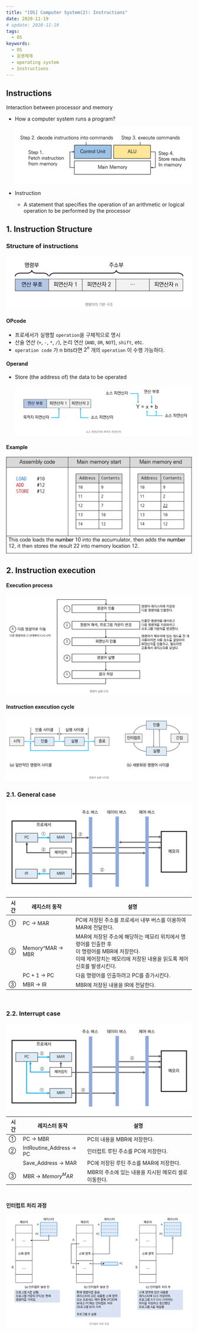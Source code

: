 ```yaml
---
title: "[OS] Computer System(2): Instructions"
date: 2020-11-19
# update: 2020-11-19
tags:
  - OS 
keywords:
  - OS
  - 운영체제
  - operating system
  - Instructions
---
```


## Instructions

Interaction between processor and memory

- How a computer system runs a program?

  <img src="1.png" alt="img" style="zoom: 50%;" />

- Instruction

  - A statement that specifies the operation of an arithmetic or logical operation to be performed by the processor



## 1. Instruction Structure

### Structure of instructions

<img src="2.png" alt="img" style="zoom: 50%;" />

<br>

#### OPcode

- 프로세서가 실행할 `operation`을 구체적으로 명시
- 산술 연산 (`+`, `-`, `*`, `/`), 논리 연산 (`AND`, `OR`, `NOT`), `shift`, etc.
- `operation code` 가 n bits라면 $2^n$ 개의 `operation` 이 수행 가능하다.



#### Operand

- Store (the address of) the data to be operated

  <img src="3.png" alt="img" style="zoom: 50%;" />



#### Example

<img src="4.png" alt="img" style="zoom: 50%;" />





## 2. Instruction execution



#### Execution process

<img src="5.png" alt="img" style="zoom: 50%;" />



#### Instruction execution cycle

<img src="6.png" alt="img" style="zoom:50%;" />



### 2.1. General case

<img src="7.png" alt="image" style="zoom:67%;" />


| 시간 | 레지스터 동작    | 설명                                                         |
| ---- | ---------------- | ------------------------------------------------------------ |
| ①    | PC → MAR         | PC에 저장된 주소를 프로세서 내부 버스를 이용하여 MAR에 전달한다. |
| ②    | Memory^MAR → MBR | MAR에 저장된 주소에 해당하는 메모리 위치에서 명령어를 인출한 후 <br>이 명령어를 MBR에 저장한다. <br/> 이때 제어장치는 메모리에 저장된 내용을 읽도록 제어 신호를 발생시킨다. |
|      | PC + 1 → PC      | 다음 명령어를 인출하려고 PC를 증가시킨다.                    |
| ③    | MBR → IR         | MBR에 저장된 내용을 IR에 전달한다.                           |

<br>

### 2.2. Interrupt case

<img src="8.png" alt="image" style="zoom:67%;" />

| 시간 | 레지스터 동작           | 설명                                                  |
| ---- | ----------------------- | ----------------------------------------------------- |
| ①    | PC → MBR                | PC의 내용을 MBR에 저장한다.                           |
| ②    | IntRoutine_Address → PC | 인터럽트 루틴 주소를 PC에 저장한다.                   |
|      | Save_Address → MAR      | PC에 저장된 루틴 주소를 MAR에 저장한다.               |
| ③    | MBR → $Memory^MAR$      | MBR의 주소에 있는 내용을 지시된 메모리 셀로 이동한다. |

<br>

**인터럽트 처리 과정**

<img src="9.png" alt="image" style="zoom: 67%;" />



